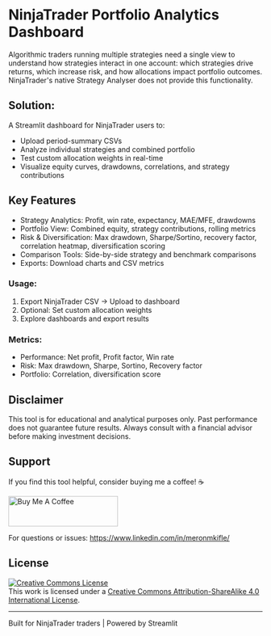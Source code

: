 # NinjaTrader Portfolio Analytics Dashboard
Algorithmic traders running multiple strategies need a single view to understand how strategies interact in one account: which strategies drive returns, which increase risk, and how allocations impact portfolio outcomes. NinjaTrader's native Strategy Analyser does not provide this functionality.

## Solution:
A Streamlit dashboard for NinjaTrader users to:
- Upload period-summary CSVs
- Analyze individual strategies and combined portfolio
- Test custom allocation weights in real-time
- Visualize equity curves, drawdowns, correlations, and strategy contributions

## Key Features
- Strategy Analytics: Profit, win rate, expectancy, MAE/MFE, drawdowns
- Portfolio View: Combined equity, strategy contributions, rolling metrics
- Risk & Diversification: Max drawdown, Sharpe/Sortino, recovery factor, correlation heatmap, diversification scoring
- Comparison Tools: Side-by-side strategy and benchmark comparisons
- Exports: Download charts and CSV metrics

### Usage:
1. Export NinjaTrader CSV → Upload to dashboard
2. Optional: Set custom allocation weights
3. Explore dashboards and export results

### Metrics:
- Performance: Net profit, Profit factor, Win rate
- Risk: Max drawdown, Sharpe, Sortino, Recovery factor
- Portfolio: Correlation, diversification score

## Disclaimer
This tool is for educational and analytical purposes only. Past performance does not guarantee future results. Always consult with a financial advisor before making investment decisions.

## Support

If you find this tool helpful, consider buying me a coffee! ☕

<a href="https://buymeacoffee.com/qhl34mcne4" target="_blank"><img src="https://cdn.buymeacoffee.com/buttons/v2/default-yellow.png" alt="Buy Me A Coffee" style="height: 60px !important;width: 217px !important;" ></a>

For questions or issues: https://www.linkedin.com/in/meronmkifle/

## License
<a rel="license" href="http://creativecommons.org/licenses/by-sa/4.0/"><img alt="Creative Commons License" style="border-width:0" src="https://i.creativecommons.org/l/by-sa/4.0/88x31.png" /></a><br />This work is licensed under a <a rel="license" href="http://creativecommons.org/licenses/by-sa/4.0/">Creative Commons Attribution-ShareAlike 4.0 International License</a>.

---
Built for NinjaTrader traders | Powered by Streamlit
